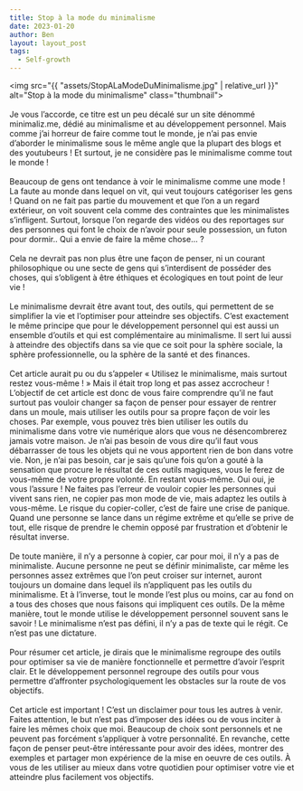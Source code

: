 ```yaml
---
title: Stop à la mode du minimalisme
date: 2023-01-20
author: Ben
layout: layout_post
tags:
  - Self-growth
---
```


<img src="{{ "assets/StopALaModeDuMinimalisme.jpg" | relative_url }}" alt="Stop à la mode du minimalisme" class="thumbnail">
<br><br>
Je vous l’accorde, ce titre est un peu décalé sur un site dénommé minimaliz.me, dédié au minimalisme et au développement personnel. Mais comme j’ai horreur de faire comme tout le monde, je n’ai pas envie d’aborder le minimalisme sous le même angle que la plupart des blogs et des youtubeurs ! Et surtout, je ne considère pas le minimalisme comme tout le monde !
<br><br>
Beaucoup de gens ont tendance à voir le minimalisme comme une mode ! La faute au monde dans lequel on vit, qui veut toujours catégoriser les gens ! Quand on ne fait pas partie du mouvement et que l’on a un regard extérieur, on voit souvent cela comme des contraintes que les minimalistes s’infligent. Surtout, lorsque l’on regarde des vidéos ou des reportages sur des personnes qui font le choix de n’avoir pour seule possession, un futon pour dormir.. Qui a envie de faire la même chose… ?
<br><br>
Cela ne devrait pas non plus être une façon de penser, ni un courant philosophique ou une secte de gens qui s’interdisent de posséder des choses, qui s’obligent à être éthiques et écologiques en tout point de leur vie !
<br><br>
Le minimalisme devrait être avant tout, des outils, qui permettent de se simplifier la vie et l’optimiser pour atteindre ses objectifs.
C’est exactement le même principe que pour le développement personnel qui est aussi un ensemble d’outils et qui est complémentaire au minimalisme. Il sert lui aussi à atteindre des objectifs dans sa vie que ce soit pour la sphère sociale, la sphère professionnelle, ou la sphère de la santé et des finances.
<br><br>
Cet article aurait pu ou du s’appeler « Utilisez le minimalisme, mais surtout restez vous-même ! » Mais il était trop long et pas assez accrocheur !
L’objectif de cet article est donc de vous faire comprendre qu’il ne faut surtout pas vouloir changer sa façon de penser pour essayer de rentrer dans un moule, mais utiliser les outils pour sa propre façon de voir les choses. Par exemple, vous pouvez très bien utiliser les outils du minimalisme dans votre vie numérique alors que vous ne désencombrerez jamais votre maison. Je n’ai pas besoin de vous dire qu’il faut vous débarrasser de tous les objets qui ne vous apportent rien de bon dans votre vie. Non, je n’ai pas besoin, car je sais qu’une fois qu’on a gouté à la sensation que procure le résultat de ces outils magiques, vous le ferez de vous-même de votre propre volonté. En restant vous-même. Oui oui, je vous l’assure !
Ne faites pas l’erreur de vouloir copier les personnes qui vivent sans rien, ne copier pas mon mode de vie, mais adaptez les outils à vous-même. Le risque du copier-coller, c’est de faire une crise de panique. Quand une personne se lance dans un régime extrême et qu’elle se prive de tout, elle risque de prendre le chemin opposé par frustration et d’obtenir le résultat inverse.
<br><br>
De toute manière, il n’y a personne à copier, car pour moi, il n’y a pas de minimaliste. Aucune personne ne peut se définir minimaliste, car même les personnes assez extrêmes que l’on peut croiser sur internet, auront toujours un domaine dans lequel ils n’appliquent pas les outils du minimalisme. Et à l’inverse, tout le monde l’est plus ou moins, car au fond on a tous des choses que nous faisons qui impliquent ces outils. De la même manière, tout le monde utilise le développement personnel souvent sans le savoir ! Le minimalisme n’est pas défini, il n’y a pas de texte qui le régit. Ce n’est pas une dictature.
<br><br>
Pour résumer cet article, je dirais que le minimalisme regroupe des outils pour optimiser sa vie de manière fonctionnelle et permettre d’avoir l’esprit clair. Et le développement personnel regroupe des outils pour vous permettre d’affronter psychologiquement les obstacles sur la route de vos objectifs.
<br><br>
Cet article est important ! C’est un disclaimer pour tous les autres à venir. Faites attention, le but n’est pas d’imposer des idées ou de vous inciter à faire les mêmes choix que moi. Beaucoup de choix sont personnels et ne peuvent pas forcément s’appliquer à votre personnalité. En revanche, cette façon de penser peut-être intéressante pour avoir des idées, montrer des exemples et partager mon expérience de la mise en oeuvre de ces outils.
À vous de les utiliser au mieux dans votre quotidien pour optimiser votre vie et atteindre plus facilement vos objectifs.
<fin>